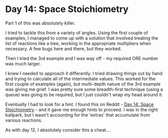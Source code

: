 # Day 14: Space Stoichiometry
Part 1 of this was absolutely killer.

I tried to tackle this from a variety of angles. Using the first couple of examples, I managed to come up with a solution that
involved treating the list of reactions like a tree, working in the appropriate multipliers when necessary. A few bugs here and
there, but they worked.

Then I tried the 3rd example and I was way off - my required ORE number was much larger.

I knew I needed to approach it differently. I tried drawing things out by hand and trying to calculate all of the intermediate
values. This worked for the first couple of examples (again), but multi-depth nature of the 3rd example was giving me grief.
I was pretty sure some breadth-first technique (using a queue) was going to be required, but I just couldn't wrap my head around
it.

Eventually I had to look for a hint. I found this on Reddit - [Day 14: Space Stoichiometry](https://github.com/jeffjeffjeffrey/advent-of-code/blob/master/2019/day_14.ipynb) - and it gave me enough hints to proceed. I was in the right ballpark, but I wasn't accounting for the 'extras' that accumulate from various reactions.

As with day 12, I absolutely consider this a cheat....

